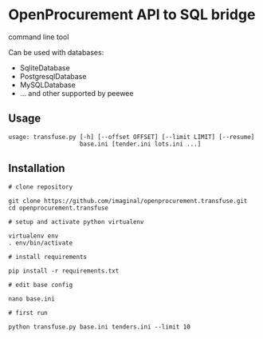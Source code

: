 OpenProcurement API to SQL bridge
==========

command line tool

Can be used with databases:
* SqliteDatabase
* PostgresqlDatabase
* MySQLDatabase
* ... and other supported by peewee

Usage
----------

    usage: transfuse.py [-h] [--offset OFFSET] [--limit LIMIT] [--resume]
                        base.ini [tender.ini lots.ini ...]

Installation
----------

    # clone repository

    git clone https://github.com/imaginal/openprocurement.transfuse.git
    cd openprocurement.transfuse

    # setup and activate python virtualenv

    virtualenv env
    . env/bin/activate

    # install requirements

    pip install -r requirements.txt

    # edit base config

    nano base.ini

    # first run

    python transfuse.py base.ini tenders.ini --limit 10
